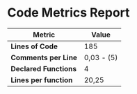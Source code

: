 # Code Metrics Report

| Metric                          | Value       |
|---------------------------------|-------------|
| **Lines of Code**               | 185         |
| **Comments per Line**           | 0,03 - (5)  |
| **Declared Functions**          | 4           |
| **Lines per function**          | 20,25       |


